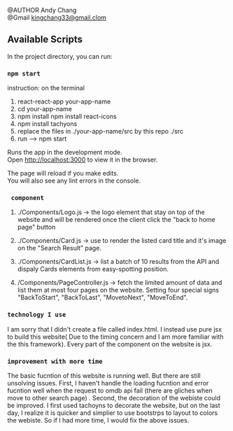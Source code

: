@AUTHOR Andy Chang<br/>
@Gmail kingchang33@gmail.clom

## Available Scripts

In the project directory, you can run:


### `npm start`
instruction:
on the terminal
1. react-react-app your-app-name
2. cd your-app-name
3. npm install npm install react-icons
4. npm install tachyons
5. replace the files in ./your-app-name/src by this repo ./src
6. run --> npm start

Runs the app in the development mode.<br />
Open [http://localhost:3000](http://localhost:3000) to view it in the browser.

The page will reload if you make edits.<br />
You will also see any lint errors in the console.

### ` component`
1. ./Components/Logo.js -> the logo element that stay on top of the website and will be rendered once the client click the "back to home page" button

2. ./Components/Card.js -> use to render the listed card title and it's image on the "Search Result" page.

3. ./Components/CardList.js -> list a batch of 10 results from the API and dispaly Cards elements from easy-spotting position.

4. /Components/PageController.js -> fetch the limited amount of data and list them at most four pages on the website. Setting four special signs "BackToStart", "BackToLast", "MovetoNext", "MoveToEnd".


### `technology I use`
I am sorry that I didn't create a file called index.html. I instead use pure jsx to build this website( Due to the timing concern and I am more familiar with the this framework). Every part of the component on the website is jsx.

### `improvement with more time`
The basic fucntion of this website is running well. But there are still unsolving issues. First, I haven't handle the loading fucntion and error fucntion well when the request to omdb api fail (there are gliches when move to other search page) . Second, the decoration of the webiste could be improved. I first used tachoyns to decorate the website, but on the last day, I realize it is quicker and simplier to use bootstrps to layout to colors the webiste. So if I had more time, I would fix the above issues.

